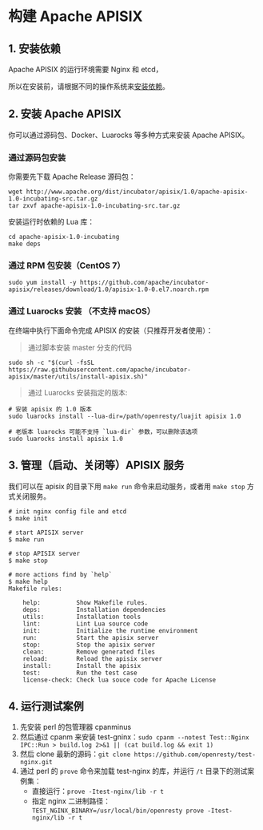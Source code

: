 <!--
#
# Licensed to the Apache Software Foundation (ASF) under one or more
# contributor license agreements.  See the NOTICE file distributed with
# this work for additional information regarding copyright ownership.
# The ASF licenses this file to You under the Apache License, Version 2.0
# (the "License"); you may not use this file except in compliance with
# the License.  You may obtain a copy of the License at
#
#     http://www.apache.org/licenses/LICENSE-2.0
#
# Unless required by applicable law or agreed to in writing, software
# distributed under the License is distributed on an "AS IS" BASIS,
# WITHOUT WARRANTIES OR CONDITIONS OF ANY KIND, either express or implied.
# See the License for the specific language governing permissions and
# limitations under the License.
#
-->
# 构建 Apache APISIX

## 1. 安装依赖
Apache APISIX 的运行环境需要 Nginx 和 etcd，

所以在安装前，请根据不同的操作系统来[安装依赖](install-dependencies.md)。

## 2. 安装 Apache APISIX

你可以通过源码包、Docker、Luarocks 等多种方式来安装 Apache APISIX。

### 通过源码包安装

你需要先下载 Apache Release 源码包：

```shell
wget http://www.apache.org/dist/incubator/apisix/1.0/apache-apisix-1.0-incubating-src.tar.gz
tar zxvf apache-apisix-1.0-incubating-src.tar.gz
```

安装运行时依赖的 Lua 库：
```
cd apache-apisix-1.0-incubating
make deps
```

### 通过 RPM 包安装（CentOS 7）

```shell
sudo yum install -y https://github.com/apache/incubator-apisix/releases/download/1.0/apisix-1.0-0.el7.noarch.rpm
```

### 通过 Luarocks 安装 （不支持 macOS）

在终端中执行下面命令完成 APISIX 的安装（只推荐开发者使用）：

> 通过脚本安装 master 分支的代码

```shell
sudo sh -c "$(curl -fsSL https://raw.githubusercontent.com/apache/incubator-apisix/master/utils/install-apisix.sh)"
```

> 通过 Luarocks 安装指定的版本:

```shell
# 安装 apisix 的 1.0 版本
sudo luarocks install --lua-dir=/path/openresty/luajit apisix 1.0

# 老版本 luarocks 可能不支持 `lua-dir` 参数，可以删除该选项
sudo luarocks install apisix 1.0
```

## 3. 管理（启动、关闭等）APISIX 服务

我们可以在 apisix 的目录下用 `make run` 命令来启动服务，或者用 `make stop` 方式关闭服务。

```shell
# init nginx config file and etcd
$ make init

# start APISIX server
$ make run

# stop APISIX server
$ make stop

# more actions find by `help`
$ make help
Makefile rules:

    help:          Show Makefile rules.
    deps:          Installation dependencies
    utils:         Installation tools
    lint:          Lint Lua source code
    init:          Initialize the runtime environment
    run:           Start the apisix server
    stop:          Stop the apisix server
    clean:         Remove generated files
    reload:        Reload the apisix server
    install:       Install the apisix
    test:          Run the test case
    license-check: Check lua souce code for Apache License
```

## 4. 运行测试案例

1. 先安装 perl 的包管理器 cpanminus
2. 然后通过 cpanm 来安装 test-gninx：`sudo cpanm --notest Test::Nginx IPC::Run > build.log 2>&1 || (cat build.log && exit 1)`
3. 然后 clone 最新的源码：`git clone https://github.com/openresty/test-nginx.git`
4. 通过 perl 的 `prove` 命令来加载 test-nginx 的库，并运行 `/t` 目录下的测试案例集：
    * 直接运行：`prove -Itest-nginx/lib -r t`
    * 指定 nginx 二进制路径：`TEST_NGINX_BINARY=/usr/local/bin/openresty prove -Itest-nginx/lib -r t`
